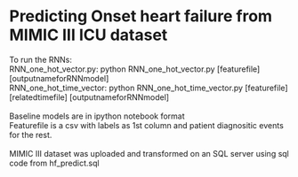 # Predicting Onset heart failure from MIMIC III ICU dataset

To run the RNNs:  <br>
RNN_one_hot_vector.py: python RNN_one_hot_vector.py   [featurefile]   [outputnameforRNNmodel] <br>
RNN_one_hot_time_vector: python RNN_one_hot_time_vector.py   [featurefile]   [relatedtimefile]   [outputnameforRNNmodel] <br>
<br>
Baseline models are in ipython notebook format<br>
Featurefile is a csv with labels as 1st column and patient diagnositic events for the rest. <br><br>
MIMIC III dataset was uploaded and  transformed on  an SQL server using sql code from hf_predict.sql 
